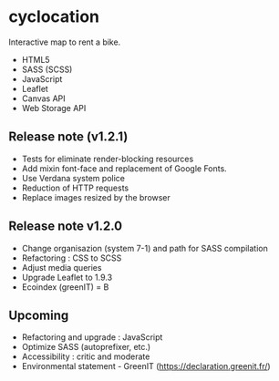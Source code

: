 # cyclocation
Interactive map to rent a bike.
- HTML5
- SASS (SCSS)
- JavaScript
- Leaflet
- Canvas API
- Web Storage API

## Release note (v1.2.1)
- Tests for eliminate render-blocking resources
- Add mixin font-face and replacement of Google Fonts.
- Use Verdana system police
- Reduction of HTTP requests
- Replace images resized by the browser

## Release note v1.2.0
- Change organisazion (system 7-1) and path for SASS compilation
- Refactoring : CSS to SCSS
- Adjust media queries
- Upgrade Leaflet to 1.9.3
- Ecoindex (greenIT) = B

## Upcoming
- Refactoring and upgrade : JavaScript
- Optimize SASS (autoprefixer, etc.)
- Accessibility : critic and moderate
- Environmental statement - GreenIT (https://declaration.greenit.fr/)